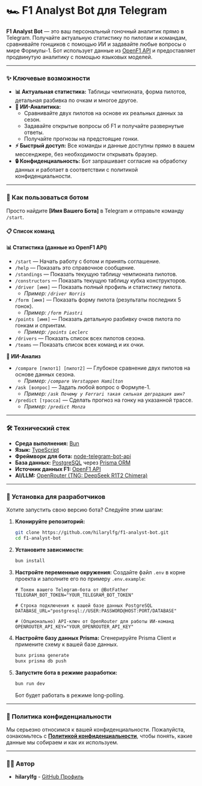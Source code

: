 # 🏎️ F1 Analyst Bot для Telegram

**F1 Analyst Bot** — это ваш персональный гоночный аналитик прямо в Telegram. Получайте актуальную статистику по пилотам и командам, сравнивайте гонщиков с помощью ИИ и задавайте любые вопросы о мире Формулы-1. Бот использует данные из [OpenF1 API](https://openf1.org/) и предоставляет продвинутую аналитику с помощью языковых моделей.

---

### ✨ Ключевые возможности

*   **📊 Актуальная статистика:** Таблицы чемпионата, форма пилотов, детальная разбивка по очкам и многое другое.
*   **🤖 ИИ-Аналитика:**
    *   Сравнивайте двух пилотов на основе их реальных данных за сезон.
    *   Задавайте открытые вопросы об F1 и получайте развернутые ответы.
    *   Получайте прогнозы на предстоящие гонки.
*   **⚡ Быстрый доступ:** Все команды и данные доступны прямо в вашем мессенджере, без необходимости открывать браузер.
*   **🔒 Конфиденциальность:** Бот запрашивает согласие на обработку данных и работает в соответствии с политикой конфиденциальности.

---

### 🚀 Как пользоваться ботом

Просто найдите **[Имя Вашего Бота]** в Telegram и отправьте команду `/start`.

#### 📋 Список команд

**📊 Статистика (данные из OpenF1 API)**
*   `/start` — Начать работу с ботом и принять соглашение.
*   `/help` — Показать это справочное сообщение.
*   `/standings` — Показать текущую таблицу чемпионата пилотов.
*   `/constructors` — Показать текущую таблицу кубка конструкторов.
*   `/driver [имя]` — Показать полный профиль и статистику пилота.
    *   *Пример: `/driver Norris`*
*   `/form [имя]` — Показать форму пилота (результаты последних 5 гонок).
    *   *Пример: `/form Piastri`*
*   `/points [имя]` — Показать детальную разбивку очков пилота по гонкам и спринтам.
    *   *Пример: `/points Leclerc`*
*   `/drivers` — Показать список всех пилотов сезона.
*   `/teams` — Показать список всех команд и их очки.

**🤖 ИИ-Анализ**
*   `/compare [пилот1] [пилот2]` — Глубокое сравнение двух пилотов на основе данных сезона.
    *   *Пример: `/compare Verstappen Hamilton`*
*   `/ask [вопрос]` — Задать любой вопрос о Формуле-1.
    *   *Пример: `/ask Почему у Ferrari такая сильная деградация шин?`*
*   `/predict [трасса]` — Сделать прогноз на гонку на указанной трассе.
    *   *Пример: `/predict Monza`*

---

### 🛠️ Технический стек

*   **Среда выполнения:** [Bun](https://bun.sh/)
*   **Язык:** [TypeScript](https://www.typescriptlang.org/)
*   **Фреймворк для бота:** [node-telegram-bot-api](https://github.com/yagop/node-telegram-bot-api)
*   **База данных:** [PostgreSQL](https://www.postgresql.org/) через [Prisma ORM](https://www.prisma.io/)
*   **Источник данных F1:** [OpenF1 API](https://openf1.org/)
*   **AI/LLM:** [OpenRouter (TNG: DeepSeek R1T2 Chimera)](https://openrouter.ai/)

---

### 🔧 Установка для разработчиков

Хотите запустить свою версию бота? Следуйте этим шагам:

1.  **Клонируйте репозиторий:**
    ```bash
    git clone https://github.com/hilarylfg/f1-analyst-bot.git
    cd f1-analyst-bot
    ```

2.  **Установите зависимости:**
    ```bash
    bun install
    ```

3.  **Настройте переменные окружения:**
    Создайте файл `.env` в корне проекта и заполните его по примеру `.env.example`:
    ```env
    # Токен вашего Telegram-бота от @BotFather
    TELEGRAM_BOT_TOKEN="YOUR_TELEGRAM_BOT_TOKEN"

    # Строка подключения к вашей базе данных PostgreSQL
    DATABASE_URL="postgresql://USER:PASSWORD@HOST:PORT/DATABASE"

    # (Опционально) API-ключ от OpenRouter для работы ИИ-команд
    OPENROUTER_API_KEY="YOUR_OPENROUTER_API_KEY"
    ```

4.  **Настройте базу данных Prisma:**
    Сгенерируйте Prisma Client и примените схему к вашей базе данных.
    ```bash
    bunx prisma generate
    bunx prisma db push
    ```

5.  **Запустите бота в режиме разработки:**
    ```bash
    bun run dev
    ```
    Бот будет работать в режиме long-polling.

---

### 📄 Политика конфиденциальности

Мы серьезно относимся к вашей конфиденциальности. Пожалуйста, ознакомьтесь с [**Политикой конфиденциальности**](./PRIVACY_POLICY.md), чтобы понять, какие данные мы собираем и как их используем.

---

### 👨‍💻 Автор

*   **hilarylfg** - [GitHub Профиль](https://github.com/hilarylfg)